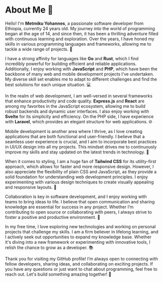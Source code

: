 # About Me 🌟

Hello! I'm **Metmiku Yohannes**, a passionate software developer from Ethiopia, currently 24 years old. My journey into the world of programming began at the age of 14, and since then, it has been a thrilling adventure filled with continuous learning and exploration. Over the years, I have honed my skills in various programming languages and frameworks, allowing me to tackle a wide range of projects. 🚀

I have a strong affinity for languages like **Go** and **Rust**, which I find incredibly powerful for building efficient and reliable applications. Additionally, I enjoy working with **JavaScript** and **PHP**, which have been the backbone of many web and mobile development projects I’ve undertaken. My diverse skill set enables me to adapt to different challenges and find the best solutions for each unique situation. 💻

In the realm of web development, I am well-versed in several frameworks that enhance productivity and code quality. **Express.js** and **React** are among my favorites in the JavaScript ecosystem, allowing me to build robust backends and dynamic user interfaces. I also enjoy working with **Svelte** for its simplicity and efficiency. On the PHP side, I have experience with **Laravel**, which provides an elegant structure for web applications. 🌐

Mobile development is another area where I thrive, as I love creating applications that are both functional and user-friendly. I believe that a seamless user experience is crucial, and I aim to incorporate best practices in UI/UX design into all my projects. This mindset drives me to continuously improve my skills and stay updated on the latest trends in technology. 📱

When it comes to styling, I am a huge fan of **Tailwind CSS** for its utility-first approach, which allows for faster and more responsive design. However, I also appreciate the flexibility of plain CSS and JavaScript, as they provide a solid foundation for understanding web development principles. I enjoy experimenting with various design techniques to create visually appealing and responsive layouts. 🎨

Collaboration is key in software development, and I enjoy working with teams to bring ideas to life. I believe that open communication and sharing knowledge are essential for success in any project. Whether I’m contributing to open source or collaborating with peers, I always strive to foster a positive and productive environment. 🤝

In my free time, I love exploring new technologies and working on personal projects that challenge my skills. I am a firm believer in lifelong learning, and I actively seek out opportunities to expand my knowledge base. Whether it's diving into a new framework or experimenting with innovative tools, I relish the chance to grow as a developer. 📚

Thank you for visiting my GitHub profile! I’m always open to connecting with fellow developers, sharing ideas, and collaborating on exciting projects. If you have any questions or just want to chat about programming, feel free to reach out. Let's build something amazing together! 🌈

